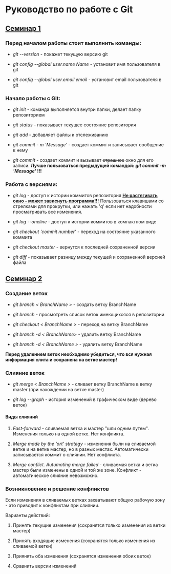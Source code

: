 # Руководство по работе с Git

## <u> Семинар 1 </u>

### Перед началом работы стоит выполнить команды:

* *git --version* - покажет текущую версию git

* *git config --global user.name Name* - установит имя пользователя в git

* *git config --global user.email email* - установит email пользователя в git

### Начало работы с Git:

* *git init* - команда выполняется внутри папки, делает папку репозиторием

* *git status* - показывает текущее состояние репозитория

* *git add* - добавляет файлы к отслеживанию

* *git commit - m 'Message'* - создает коммит и записывает сообщение к нему 

* *git commit* - создает коммит и вызывает ~~страшное~~ окно для его записи. **Лучше пользоваться предыдущей командой: *git commit -m 'Message'* !!!**

### Работа с версиями:

* *git log* - доступ к истории коммитов репозитория <u> **Не растягивать окно - может зависнуть программа!!!** </u> Пользоваться клавишами со стрелками для прокрутки, или нажать 'q' если нет надобности просматривать все изменения.

* *git log --oneline* - доступ к истории коммитов в компактном виде

* *git checkout 'commit number'* - переход на состояние указанного коммита

* *git checkout master* - вернутся к последней сохраненной версии

* *git diff* - показывает разницу между текущей и сохраненной версией файла

## <u> Семинар 2 </u>

### Создание веток

* *git branch < BranchName >* - создать ветку BranchName

* *git branch* - просмотреть список веток имеющихсяся в репозитории

* *git checkout < BranchName >* - переход на ветку BranchName

* *git branch -d < BranchName>* - удалить ветку BranchName

* *git branch -d < BranchName >* - удалить ветку BranchName

 **Перед удалением веток необходимо убедиться, что вся нужная информация слита и сохранена на ветке мастер!**

### Слияние веток

* *git merge < BranchName >* - сливает ветку BranchName в ветку master (при нахождении на ветке master)

* *git log --graph* - история изменений в графическом виде (дерево веток)

#### Виды слияний

1. *Fast-forward* - сливаемая ветка и мастер "шли одним путем". Изменения только на одной ветке. Нет конфликта.

2. *Merge made by the 'ort' strategy* - изменения были на сливаемой ветке и на ветке мастер, но в разных местах. Автоматически записывается коммит о слиянии. Нет конфликта.

3. *Merge conflict. Autumating merge failed* - сливаемая ветка и ветка мастер были изменены в одной и той же зоне. Конфликт - автоматическое слияние невозможно.

### Возникновение и решение конфликтов

Если изменения в сливаемых ветках захватывают общую рабочую зону - это приводит к конфликтам при слиянии. 

Варианты действий:

1. Принять текущие изменения (сохранятся только изменения из ветки мастер)

2. Принять входящие изменения (сохранятся только изменения из сливаемой ветки)

3. Приянять оба изменения (сохранятся изменения обоих веток)

4. Сравнить версии изменений
